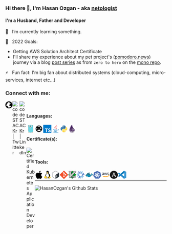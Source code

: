 ### Hi there 👋, I'm Hasan Ozgan - aka [netologist][website]
#### I'm a Husband, Father and Developer


🌱 &nbsp; I’m currently learning something.

🥅 &nbsp; 2022 Goals: 
- Getting AWS Solution Architect Certificate
- I'll share my experience about my pet project's ([pomodoro.news](https://pomodoro.news)) journey via a blog [post series](https://netologist.org/series/the-project-pomodoro.news/) as from `zero to hero` on the [mono repo](https://github.com/netology/pomodoro-news).


⚡ &nbsp; Fun fact: I'm big fan about distributed systems (cloud-computing, micro-services, internet etc...)


### Connect with me:

[<img align="left" alt="netologist" width="22px" src="https://raw.githubusercontent.com/iconic/open-iconic/master/svg/globe.svg" />][website]
[<img align="left" alt="codeSTACKr | Twitter" width="22px" src="https://cdn.jsdelivr.net/npm/simple-icons@v3/icons/twitter.svg" />][twitter]
[<img align="left" alt="codeSTACKr | LinkedIn" width="22px" src="https://cdn.jsdelivr.net/npm/simple-icons@v3/icons/linkedin.svg" />][linkedin]

<br />


#### Languages:
[<img align="left" alt="Golang" width="26px" src="https://raw.githubusercontent.com/devicons/devicon/master/icons/go/go-original.svg" />][website]
[<img align="left" alt="Rust" width="26px" src="https://raw.githubusercontent.com/devicons/devicon/master/icons/rust/rust-plain.svg" />][website]
[<img align="left" alt="TypeScript" width="26px" src="https://raw.githubusercontent.com/devicons/devicon/master/icons/typescript/typescript-original.svg" />][website]
[<img align="left" alt="Java" width="26px" src="https://raw.githubusercontent.com/devicons/devicon/master/icons/java/java-original.svg" />][website]
[<img align="left" alt="Python" width="26px" src="https://raw.githubusercontent.com/devicons/devicon/master/icons/python/python-original.svg" />][website]
[<img align="left" alt="Elixir" width="26px" src="https://raw.githubusercontent.com/devicons/devicon/master/icons/elixir/elixir-original.svg" />][website]

<br />

#### Certificate(s):
[<img align="left" alt="Certified Kubernetes Application Developer" width="26px" src="https://www.cncf.io/wp-content/uploads/2021/09/kubernetes-ckad-color.svg" />](https://www.credly.com/badges/f2c1b4b0-c9d8-4928-a6c4-9a3d40813421)

<br />

#### Tools:
[<img align="left" alt="Apple" width="26px" src="https://raw.githubusercontent.com/devicons/devicon/master/icons/apple/apple-original.svg" />][website]
[<img align="left" alt="Linux" width="26px" src="https://raw.githubusercontent.com/devicons/devicon/master/icons/linux/linux-original.svg" />][website]
[<img align="left" alt="Bash" width="26px" src="https://raw.githubusercontent.com/devicons/devicon/master/icons/bash/bash-original.svg" />][website]
[<img align="left" alt="Git" width="26px" src="https://raw.githubusercontent.com/devicons/devicon/master/icons/git/git-original.svg" />][website]
[<img align="left" alt="Vim" width="26px" src="https://raw.githubusercontent.com/devicons/devicon/master/icons/vim/vim-original.svg" />][website]
[<img align="left" alt="Nix" width="26px" src="https://raw.githubusercontent.com/devicons/devicon/master/icons/nixos/nixos-original.svg" />][website]
[<img align="left" alt="Docker" width="26px" src="https://raw.githubusercontent.com/devicons/devicon/master/icons/docker/docker-original.svg" />][website]
[<img align="left" alt="Kubernetes" width="26px" src="https://raw.githubusercontent.com/devicons/devicon/master/icons/kubernetes/kubernetes-plain.svg" />][website]
[<img align="left" alt="AWS" width="26px" src="https://raw.githubusercontent.com/github/explore/80688e429a7d4ef2fca1e82350fe8e3517d3494d/topics/aws/aws.png" />][website]
[<img align="left" alt="Ansible" width="26px" src="https://raw.githubusercontent.com/devicons/devicon/master/icons/ansible/ansible-original.svg" />][website]
[<img align="left" alt="Visual Studio Code" width="26px" src="https://raw.githubusercontent.com/devicons/devicon/master/icons/vscode/vscode-original.svg" />][website]

<br />

---


<img align="left" alt="HasanOzgan's Github Stats" src="https://github-readme-stats.vercel.app/api?username=HasanOzgan&show_icons=true&hide_border=true" />

[website]: https://netologist.org/
[website-tr]: https://www.hasanozgan.com
[twitter]: https://twitter.com/hasanozgan
[linkedin]: https://linkedin.com/in/hasanozgan
[activistgithub]: https://github.com/ac-tivi-st
